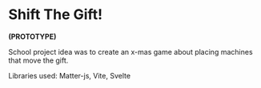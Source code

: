 # Shift The Gift!
**(PROTOTYPE)**

School project
idea was to create an x-mas game about placing machines that move the gift.

Libraries used: Matter-js, Vite, Svelte